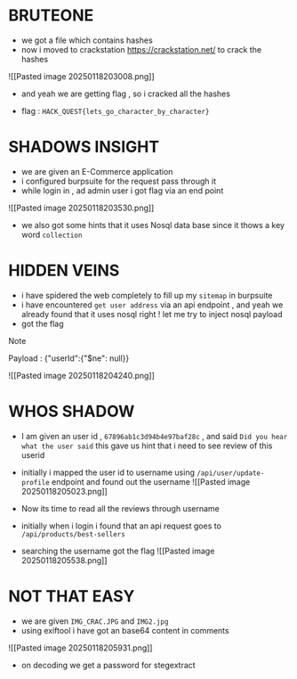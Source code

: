 
# BRUTEONE

- we got a file which contains hashes
- now i moved to crackstation https://crackstation.net/ to crack the hashes

![[Pasted image 20250118203008.png]]

- and yeah we are getting flag , so i cracked all the hashes

- flag : `HACK_QUEST{lets_go_character_by_character}`

# SHADOWS INSIGHT

- we are given an E-Commerce application 
- i configured burpsuite for the request pass through it
- while login in , ad admin user i got flag via an end point 

![[Pasted image 20250118203530.png]]

- we also got some hints that it uses Nosql data base since it thows a key word `collection`

# HIDDEN VEINS

- i have spidered the web completely to fill up my `sitemap` in burpsuite
- i have encountered  `get user address` via an api endpoint , and yeah we already found that it uses nosql right ! let me try to inject nosql payload 
- got the flag

> [!NOTE] 
> Payload : 
{"userId":{"$ne": null}}

![[Pasted image 20250118204240.png]]

# WHOS SHADOW

- I am given an user id , `67896ab1c3d94b4e97baf28c` , and said `Did you hear what the user said` this gave us hint that i need to see review of this userid
- initially i mapped the user id to username using `/api/user/update-profile` endpoint and found out the username 
![[Pasted image 20250118205023.png]]

- Now its time to read all the reviews through username 
- initially when i login i found that an api request goes to `/api/products/best-sellers`
- searching the username got the flag 
![[Pasted image 20250118205538.png]]

# NOT THAT EASY
- we are given `IMG_CRAC.JPG` and `IMG2.jpg`
- using exiftool i have got an base64 content in comments

![[Pasted image 20250118205931.png]]
- on decoding we get a password for stegextract


